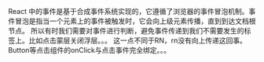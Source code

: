 React 中的事件是基于合成事件系统实现的，它遵循了浏览器的事件冒泡机制。事件冒泡是指当一个元素上的事件被触发时，它会向上级元素传播，直到到达文档根节点。
所以有时我们需要对事件进行判断，避免事件传递到我们不需要发生的标签上。比如点击蒙层关闭浮层。。。
这一点不同于RN，rn没有向上传递这回事。Button等点击组件的onClick与点击事件完全绑定。。。